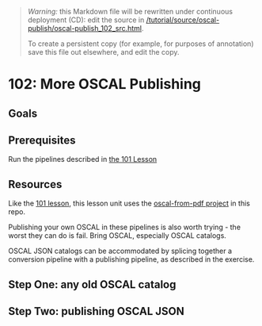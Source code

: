 > *Warning:* this Markdown file will be rewritten under continuous deployment (CD): edit the source in [/tutorial/source/oscal-publish/oscal-publish_102_src.html](../../../tutorial/source/oscal-publish/oscal-publish_102_src.html).
> 
> To create a persistent copy (for example, for purposes of annotation) save this file out elsewhere, and edit the copy.

# 102: More OSCAL Publishing

## Goals

## Prerequisites

Run the pipelines described in [the 101 Lesson](oscal-publish_101_src.html)

## Resources

Like the [101 lesson](oscal-publish_101_src.html), this lesson unit uses the [oscal-from-pdf project](../../../projects/oscal-publish/readme.md) in this repo.

Publishing your own OSCAL in these pipelines is also worth trying - the worst they can do is fail. Bring OSCAL, especially OSCAL catalogs.

OSCAL JSON catalogs can be accommodated by splicing together a conversion pipeline with a publishing pipeline, as described in the exercise.

## Step One: any old OSCAL catalog

## Step Two: publishing OSCAL JSON
